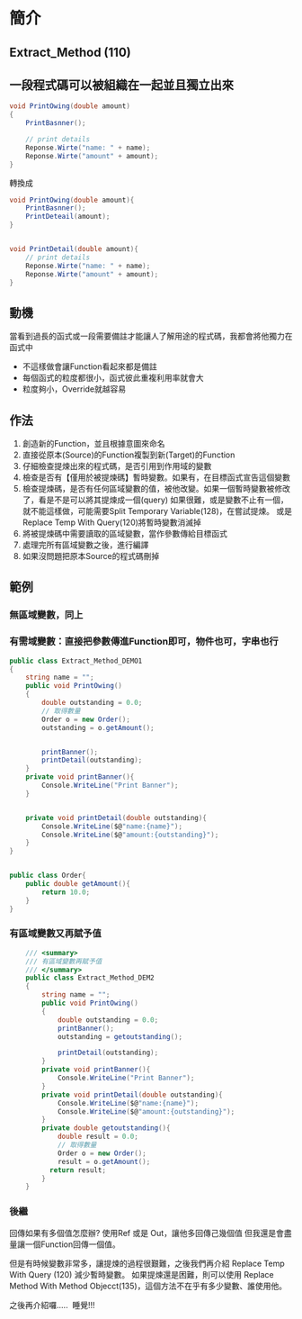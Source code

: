 # 簡介

## Extract_Method (110)

## 一段程式碼可以被組織在一起並且獨立出來

``` cs
void PrintOwing(double amount)
{
    PrintBasnner();

    // print details
    Reponse.Wirte("name: " + name);
    Reponse.Wirte("amount" + amount);
}
```

轉換成

``` cs
void PrintOwing(double amount){
    PrintBasnner();
    PrintDeteail(amount);
}


void PrintDetail(double amount){
    // print details
    Reponse.Wirte("name: " + name);
    Reponse.Wirte("amount" + amount);
}
```

## 動機

當看到過長的函式或一段需要備註才能讓人了解用途的程式碼，我都會將他獨力在函式中

- 不這樣做會讓Function看起來都是備註
- 每個函式的粒度都很小，函式彼此重複利用率就會大
- 粒度夠小，Override就越容易

## 作法

1. 創造新的Function，並且根據意圖來命名
2. 直接從原本(Source)的Function複製到新(Target)的Function
3. 仔細檢查提煉出來的程式碼，是否引用到作用域的變數
4. 檢查是否有【僅用於被提煉碼】暫時變數。如果有，在目標函式宣告這個變數
5. 檢查提煉碼，是否有任何區域變數的值，被他改變。如果一個暫時變數被修改了，看是不是可以將其提煉成一個(query)
   如果很難，或是變數不止有一個，就不能這樣做，可能需要Split Temporary Variable(128)，在嘗試提煉。
   或是Replace Temp With Query(120)將暫時變數消滅掉
6. 將被提煉碼中需要讀取的區域變數，當作參數傳給目標函式
7. 處理完所有區域變數之後，進行編譯
8. 如果沒問題把原本Source的程式碼刪掉

## 範例

### 無區域變數，同上

### 有需域變數：直接把參數傳進Function即可，物件也可，字串也行

``` cs
public class Extract_Method_DEMO1
{
    string name = "";
    public void PrintOwing()
    {
        double outstanding = 0.0;
        // 取得數量
        Order o = new Order();
        outstanding = o.getAmount();


        printBanner();
        printDetail(outstanding);
    }
    private void printBanner(){
        Console.WriteLine("Print Banner");
    }


    private void printDetail(double outstanding){        
        Console.WriteLine($@"name:{name}");
        Console.WriteLine($@"amount:{outstanding}");
    }
}


public class Order{
    public double getAmount(){
        return 10.0;
    }
}
```

### 有區域變數又再賦予值

``` cs
    /// <summary>
    /// 有區域變數再賦予值
    /// </summary>
    public class Extract_Method_DEM2
    {
        string name = "";
        public void PrintOwing()
        {
            double outstanding = 0.0;
            printBanner();
            outstanding = getoutstanding();

            printDetail(outstanding);
        }
        private void printBanner(){
            Console.WriteLine("Print Banner");
        }
        private void printDetail(double outstanding){
            Console.WriteLine($@"name:{name}");
            Console.WriteLine($@"amount:{outstanding}");
        }
        private double getoutstanding(){
            double result = 0.0;
            // 取得數量
            Order o = new Order();
            result = o.getAmount();
          return result;
        }
    }
```

### 後繼

回傳如果有多個值怎麼辦? 使用Ref 或是 Out，讓他多回傳己幾個值
但我還是會盡量讓一個Function回傳一個值。

但是有時候變數非常多，讓提煉的過程很艱難，之後我們再介紹 Replace Temp With Query (120) 減少暫時變數。
如果提煉還是困難，則可以使用 Replace Method With Method Objecct(135)，這個方法不在乎有多少變數、誰使用他。

之後再介紹囉.....  睡覺!!!